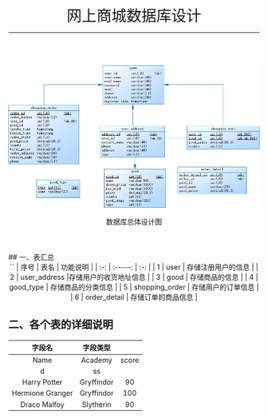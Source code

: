 <center style="font-size: 30px"> 网上商城数据库设计 </center>

___  
<br/><br/><br/>
<img src="./图片/webmarket.jpg">  
<center>数据库总体设计图 </center>
<br/><br/><br/>
## 一、表汇总  

<center>  
``
| 序号 | 表名 | 功能说明 |
| :-: |  :-----: | :-: |
| 1 | user | 存储注册用户的信息 |
| 2 | user_address |存储用户的收货地址信息 |
| 3 | good | 存储商品的信息 |
| 4 | good_type | 存储商品的分类信息 |
| 5 | shopping_order | 存储用户的订单信息 |
| 6 | order_detail | 存储订单的商品信息 |

</center>




## 二、各个表的详细说明
<center>  

| 字段名 | 字段类型 |  | 
| :-: | :-: | :-: | 
| Name | Academy | score | 
| d | ss |
| Harry Potter | Gryffindor| 90 | 
| Hermione Granger | Gryffindor | 100 | 
| Draco Malfoy | Slytherin | 90 |

</center>
